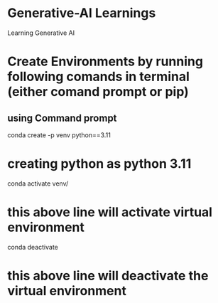 # Generative-AI Learnings
Learning Generative AI

# Create Environments by running following comands in terminal (either comand prompt or pip)

## using Command prompt
<!-- to create Anaconda environment with Python 3.11  -->
conda create -p venv python==3.11
# creating python as python 3.11

<!-- Activate vertual Environment which we created -->
conda activate venv/
# this above line will activate virtual environment

<!-- For De-activating that environment -->
conda deactivate
# this above line will deactivate the virtual environment 


